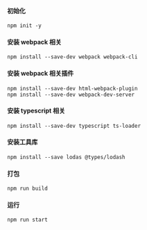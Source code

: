 #### 初始化
```
npm init -y
```

#### 安装 webpack 相关
```
npm install --save-dev webpack webpack-cli
```

#### 安装 webpack 相关插件
```
npm install --save-dev html-webpack-plugin
npm install --save-dev webpack-dev-server
```

#### 安装 typescript 相关
```
npm install --save-dev typescript ts-loader
```

#### 安装工具库
```
npm install --save lodas @types/lodash
```

#### 打包
```
npm run build
```

#### 运行
```
npm run start
```
